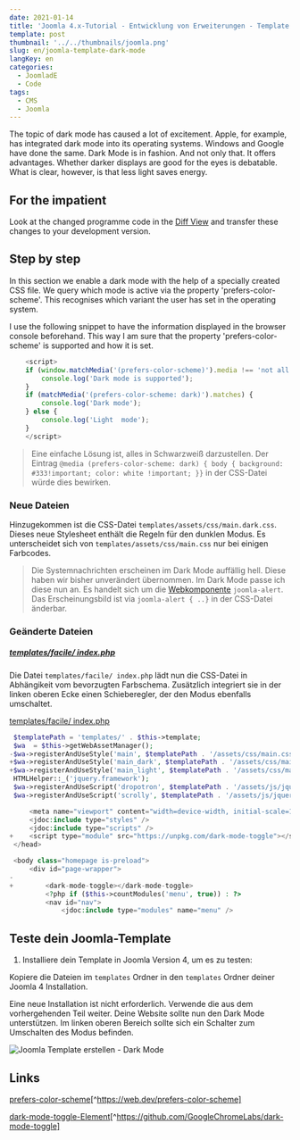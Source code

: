 ```yaml
---
date: 2021-01-14
title: 'Joomla 4.x-Tutorial - Entwicklung von Erweiterungen - Template - Dark Mode'
template: post
thumbnail: '../../thumbnails/joomla.png'
slug: en/joomla-template-dark-mode
langKey: en
categories:
  - JoomladE
  - Code
tags:
  - CMS
  - Joomla
---
```


The topic of dark mode has caused a lot of excitement. Apple, for example, has integrated dark mode into its operating systems. Windows and Google have done the same. Dark Mode is in fashion. And not only that. It offers advantages. Whether darker displays are good for the eyes is debatable. What is clear, however, is that less light saves energy.

## For the impatient

Look at the changed programme code in the [Diff View](https://github.com/astridx/boilerplate/compare/t39...t40) and transfer these changes to your development version.

## Step by step

In this section we enable a dark mode with the help of a specially created CSS file. We query which mode is active via the property 'prefers-color-scheme'. This recognises which variant the user has set in the operating system.

I use the following snippet to have the information displayed in the browser console beforehand. This way I am sure that the property 'prefers-color-scheme' is supported and how it is set.

```js
    <script>
    if (window.matchMedia('(prefers-color-scheme)').media !== 'not all') {
        console.log('Dark mode is supported');
    }
    if (matchMedia('(prefers-color-scheme: dark)').matches) {
        console.log('Dark mode');
    } else {
        console.log('Light  mode');
    }
    </script>
```

> Eine einfache Lösung ist, alles in Schwarzweiß darzustellen. Der Eintrag `@media (prefers-color-scheme: dark) { body { background: #333!important; color: white !important; }}` in der CSS-Datei würde dies bewirken.

### Neue Dateien

Hinzugekommen ist die CSS-Datei `templates/assets/css/main.dark.css`. Dieses neue Stylesheet enthält die Regeln für den dunklen Modus. Es unterscheidet sich von `templates/assets/css/main.css` nur bei einigen Farbcodes.

> Die Systemnachrichten erscheinen im Dark Mode auffällig hell. Diese haben wir bisher unverändert übernommen. Im Dark Mode passe ich diese nun an. Es handelt sich um die [Webkomponente](https://developer.mozilla.org/de/docs/Web/Web_Components) `joomla-alert`. Das Erscheinungsbild ist via `joomla-alert { ..}` in der CSS-Datei änderbar.

### Geänderte Dateien

##### [templates/facile/ index.php](https://github.com/astridx/boilerplate/blob/661edd39e639f8b76fa73f7d00054fcff61f5351/src/templates/facile/index.php)

Die Datei `templates/facile/ index.php` lädt nun die CSS-Datei in Abhängikeit vom bevorzugten Farbschema. Zusätzlich integriert sie in der linken oberen Ecke einen Schieberegler, der den Modus ebenfalls umschaltet.

[templates/facile/ index.php](https://github.com/astridx/boilerplate/blob/661edd39e639f8b76fa73f7d00054fcff61f5351/src/templates/facile/index.php)

```php {diff}
 $templatePath = 'templates/' . $this->template;
 $wa  = $this->getWebAssetManager();
-$wa->registerAndUseStyle('main', $templatePath . '/assets/css/main.css');
+$wa->registerAndUseStyle('main_dark', $templatePath . '/assets/css/main.dark.css', [], ['media' => '(prefers-color-scheme: dark)']);
+$wa->registerAndUseStyle('main_light', $templatePath . '/assets/css/main.css', [], ['media' => '(prefers-color-scheme: no-preference), (prefers-color-scheme: light)']);
 HTMLHelper::_('jquery.framework');
 $wa->registerAndUseScript('dropotron', $templatePath . '/assets/js/jquery.dropotron.min.js', [], ['defer' => true], []);
 $wa->registerAndUseScript('scrolly', $templatePath . '/assets/js/jquery.scrolly.min.js', [], ['defer' => true], []);

     <meta name="viewport" content="width=device-width, initial-scale=1.0">
     <jdoc:include type="styles" />
     <jdoc:include type="scripts" />
+    <script type="module" src="https://unpkg.com/dark-mode-toggle"></script>
 </head>

 <body class="homepage is-preload">
     <div id="page-wrapper">
-
+        <dark-mode-toggle></dark-mode-toggle>
         <?php if ($this->countModules('menu', true)) : ?>
         <nav id="nav">
             <jdoc:include type="modules" name="menu" />
```

## Teste dein Joomla-Template

1. Installiere dein Template in Joomla Version 4, um es zu testen:

Kopiere die Dateien im `templates` Ordner in den `templates` Ordner deiner Joomla 4 Installation.

Eine neue Installation ist nicht erforderlich. Verwende die aus dem vorhergehenden Teil weiter. Deine Website sollte nun den Dark Mode unterstützen. Im linken oberen Bereich sollte sich ein Schalter zum Umschalten des Modus befinden.

![Joomla Template erstellen - Dark Mode](/images/j4x45x1.png)

## Links

[prefers-color-scheme](https://web.dev/prefers-color-scheme/)[^https://web.dev/prefers-color-scheme]

[dark-mode-toggle-Element](https://github.com/GoogleChromeLabs/dark-mode-toggle)[^https://github.com/GoogleChromeLabs/dark-mode-toggle]
